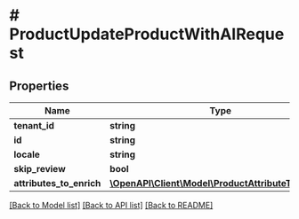 # # ProductUpdateProductWithAIRequest


## Properties 


Name | Type | Description | Notes
------------ | ------------- | ------------- | -------------
**tenant_id**| **string** |   | [optional]
**id**| **string** |   | [optional]
**locale**| **string** |   | [optional]
**skip_review**| **bool** |   | [optional]
**attributes_to_enrich**| [**\OpenAPI\Client\Model\ProductAttributeToEnrich[]**](ProductAttributeToEnrich.md) |   | [optional]


[[Back to Model list]](../../README.md#models) [[Back to API list]](../../README.md#endpoints) [[Back to README]](../../README.md)

